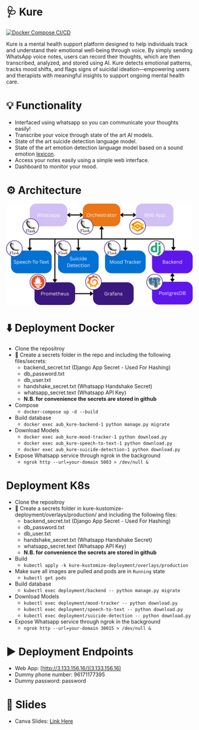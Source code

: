 # 🩺 Kure

[![Docker Compose CI/CD](https://github.com/AhmadM-DL/aub_kure/actions/workflows/docker%20build%20and%20compose.yml/badge.svg?branch=main)](https://github.com/AhmadM-DL/aub_kure/actions/workflows/docker%20build%20and%20compose.yml)

Kure is a mental health support platform designed to help individuals track and understand their emotional well-being through voice. By simply sending WhatsApp voice notes, users can record their thoughts, which are then transcribed, analyzed, and stored using AI. Kure detects emotional patterns, tracks mood shifts, and flags signs of suicidal ideation—empowering users and therapists with meaningful insights to support ongoing mental health care.

# 💡 Functionality

- Interfaced using whatsapp so you can communicate your thoughts easily!
- Transcribe your voice through state of the art AI models.
- State of the art suicide detection language model.
- State of the art emotion detection language model based on a sound emotion [lexicon](https://nrc-publications.canada.ca/eng/view/object/?id=0b6a5b58-a656-49d3-ab3e-252050a7a88c).
- Access your notes easily using a simple web interface.
- Dashboard to monitor your mood.

# ⚙️ Architecture

![](https://github.com/AhmadM-DL/aub_kure/blob/HOT-FIX-Architecture-Pic/resources/Kure_Architecture.png)

# ⬇️ Deployment Docker

- Clone the repositroy
- 🔐 Create a secrets folder in the repo and including the following files/secrets:
  - backend_secret.txt (Django App Secret - Used For Hashing)
  - db_password.txt
  - db_user.txt
  - handshake_secret.txt (Whatsapp Handshake Secret)
  - whatsapp_secret.text (Whatsapp API Key)
  - **N.B. for convenience the secrets are stored in github**
- Compose
  - `docker-compose up -d --build`
- Build database
  - `docker exec aub_kure-backend-1 python manage.py migrate`
- Download Models
  - `docker exec aub_kure-mood-tracker-1 python download.py`
  - `docker exec aub_kure-speech-to-text-1 python download.py`
  - `docker exec aub_kure-suicide-detection-1 python download.py`
- Expose Whatsapp service through ngrok in the background
  - `ngrok http --url=your-domain 5003 > /dev/null &`

# Deployment K8s

- Clone the repositroy
- 🔐 Create a secrets folder in kure-kustomize-deployment/overlays/production/ and including the following files:
  - backend_secret.txt (Django App Secret - Used For Hashing)
  - db_password.txt
  - db_user.txt
  - handshake_secret.txt (Whatsapp Handshake Secret)
  - whatsapp_secret.text (Whatsapp API Key)
  - **N.B. for convenience the secrets are stored in github**
- Build
  - `kubectl apply -k kure-kustomize-deployment/overlays/production`
- Make sure all images are pulled and pods are in `Running` state
  - `kubectl get pods`
- Build database
  - `kubectl exec deployment/backend -- python manage.py migrate`
- Download Models
  - `kubectl exec deployment/mood-tracker -- python download.py`
  - `kubectl exec deployment/speech-to-text -- python download.py`
  - `kubectl exec deployment/suicide-detection -- python download.py`
- Expose Whatsapp service through ngrok in the background
  - `ngrok http --url=your-domain 30015 > /dev/null &`

# ▶️ Deployment Endpoints

- Web App: [http://3.133.156.16/](3.133.156.16)
- Dummy phone number: 96171177395
- Dummy password: password

# 🛝 Slides

- Canva Slides: [Link Here](https://www.canva.com/design/DAGlbkLfh5E/n5lD47Diiejwu7OzerHdUg/edit?utm_content=DAGlbkLfh5E&utm_campaign=designshare&utm_medium=link2&utm_source=sharebutton)
